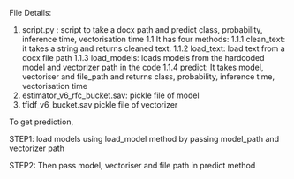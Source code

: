 File Details:
1. script.py : script to take a docx path and predict class, probability, inference time, vectorisation time
	1.1 It has four methods:
		1.1.1 clean_text: it takes a string and returns cleaned text.
		1.1.2 load_text: load text from a docx file path
		1.1.3 load_models: loads models from the hardcoded model and vectorizer path in the code
		1.1.4 predict: It takes model, vectoriser and file_path and returns class, probability, inference time, vectorisation time
2. estimator_v6_rfc_bucket.sav: pickle file of model
3. tfidf_v6_bucket.sav pickle file of vectorizer

To get prediction, 

STEP1: load models using load_model method by passing model_path and vectorizer path

STEP2: Then pass model, vectoriser and file path in predict method	
